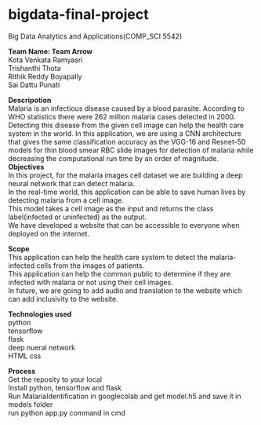 # bigdata-final-project

Big Data Analytics and Applications(COMP_SCI 5542)<br>

**Team Name: Team Arrow**<br>
Kota Venkata Ramyasri <br>
Trishanthi Thota  <br>
Rithik Reddy Boyapally <br>
Sai Dattu Punati <br>

**Descripotion** <br>
Malaria is an infectious disease caused by a blood parasite. According to WHO statistics there were 262 million malaria cases detected in 2000. Detecting this disease from the given cell image can help the health care system in the world. In this application, we are using a  CNN architecture that gives the same classification accuracy as the VGG-16 and Resnet-50 models for thin blood smear RBC slide images for detection of malaria while decreasing the computational run time by an order of magnitude.
**Objectives** <br>
In this project, for the malaria images cell dataset we are building a deep neural network that can detect malaria. <br>
In the real-time world, this application can be able to save human lives by detecting malaria from a cell image. <br>
This model takes a cell image as the input and returns the class label(infected or uninfected) as the output. <br>
We have developed a website that can be accessible to everyone when deployed on the internet.<br>

**Scope** <br>
This application can help the health care system to detect the malaria-infected cells from the images of patients.<br>
This application can help the common public to determine if they are infected with malaria or not using their cell images.
<br>
In future, we are going to add audio and translation to the website which can add inclusivity to the website.<br>

**Technologies used**<br>
python<br>
tensorflow<br>
flask<br>
deep nueral network<br>
HTML css<br>

**Process**<br>
Get the reposity to your local<br>
Install python, tensorflow and flask<br>
Run MalariaIdentification in googlecolab and get model.h5 and save it in models folder<br>
run python app.py command in cmd<br>

